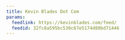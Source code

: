 ```yaml
---
title: Kevin Blades Dot Com
params:
  feedlink: https://kevinblades.com/feed/
  feedid: 32fc8a595bc530c67e5174d80bd71446
---
```

